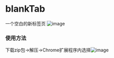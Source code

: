 # blankTab
一个空白的新标签页
![image](https://user-images.githubusercontent.com/11248150/182065112-dac4176b-6aa4-4b3b-bb54-30145c23cabd.png)
### 使用方法
下载zip包->解压->Chrome扩展程序内选择![image](https://user-images.githubusercontent.com/11248150/182065235-c43a16a4-965f-4e9b-814f-9e70055f4d75.png)
